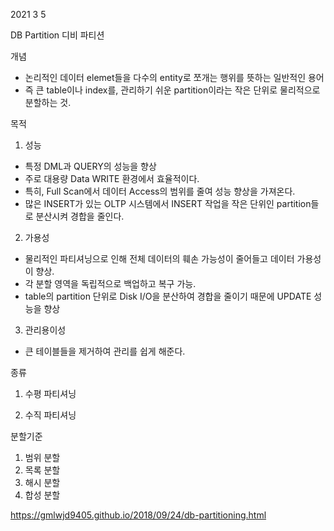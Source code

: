 2021 3 5


DB Partition
디비 파티션


개념
- 논리적인 데이터 elemet들을 다수의 entity로 쪼개는 행위를 뜻하는 일반적인 용어
- 즉 큰 table이나 index를, 관리하기 쉬운 partition이라는 작은 단위로 물리적으로 분할하는 것.


목적
1. 성능
- 특정 DML과 QUERY의 성능을  향상
- 주로 대용량 Data WRITE 환경에서 효율적이다.
- 특히, Full Scan에서 데이터 Access의 범위를 줄여 성능 향상을 가져온다.
- 많은 INSERT가 있는 OLTP 시스템에서 INSERT 작업을 작은 단위인 partition들로
분산시켜 경합을 줄인다.

2. 가용성
-  물리적인 파티셔닝으로 인해 전체 데이터의 훼손 가능성이 줄어들고 데이터 가용성이 향상.
-  각 분할 영역을 독립적으로 백업하고 복구 가능.
-  table의 partition 단위로 Disk I/O을 분산하여 경합을 줄이기 때문에 UPDATE 성능을 향상

3. 관리용이성
- 큰 테이블들을 제거하여 관리를 쉽게 해준다.


종류
1. 수평 파티셔닝


2. 수직 파티셔닝



분할기준
1. 범위 분할
2. 목록 분할
3. 해시 분할
4. 합성 분할



https://gmlwjd9405.github.io/2018/09/24/db-partitioning.html
